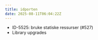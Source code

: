 ```yaml
---
title: idporten
date: 2025-08-11T06:04:22Z
---
```

- ID-5525: bruke statiske ressurser (#527)
- Library upgrades

